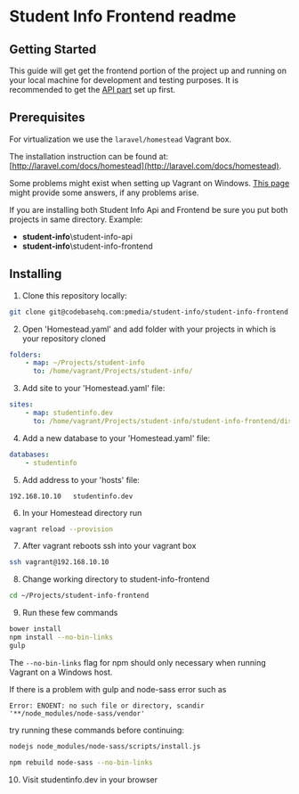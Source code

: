 # Student Info Frontend readme

## Getting Started

This guide will get get the frontend portion of the project up and running on your local machine for development and testing purposes. It is recommended to get the [API part](../student-info-api) set up first. 

## Prerequisites

For virtualization we use the `laravel/homestead` Vagrant box.

The installation instruction can be found at: [http://laravel.com/docs/homestead](http://laravel.com/docs/homestead). 

Some problems might exist when setting up Vagrant on Windows. [This page](http://sherriflemings.blogspot.rs/2015/03/laravel-homestead-on-windows-8.html) might provide some answers, if any problems arise. 

If you are installing both Student Info Api and Frontend be sure you put both projects in same directory. 
Example: 

- __student-info__\\student-info-api
- __student-info__\\student-info-frontend


## Installing

1. Clone this repository locally:
``` bash
git clone git@codebasehq.com:pmedia/student-info/student-info-frontend.git
``` 

2. Open 'Homestead.yaml' and add folder with your projects in which is your repository cloned 
``` yaml
folders:
    - map: ~/Projects/student-info
      to: /home/vagrant/Projects/student-info/
```

3. Add site to your 'Homestead.yaml' file:
``` yaml
sites: 
    - map: studentinfo.dev
      to: /home/vagrant/Projects/student-info/student-info-frontend/dist
```

4. Add a new database to your 'Homestead.yaml' file:
``` yaml
databases:
    - studentinfo
```

5. Add address to your 'hosts' file:
```
192.168.10.10   studentinfo.dev
```

6. In your Homestead directory run
``` bash
vagrant reload --provision
```

7. After vagrant reboots ssh into your vagrant box
``` bash
ssh vagrant@192.168.10.10
```

8. Change working directory to student-info-frontend
``` bash
cd ~/Projects/student-info-frontend
```

9. Run these few commands
``` bash
bower install
npm install --no-bin-links
gulp
```
The `--no-bin-links` flag for npm should only necessary when running Vagrant on a Windows host.  

If there is a problem with gulp and node-sass error such as 
```
Error: ENOENT: no such file or directory, scandir '**/node_modules/node-sass/vendor' 
```
try running these commands before continuing: 

``` bash
nodejs node_modules/node-sass/scripts/install.js

npm rebuild node-sass --no-bin-links
```

10. Visit studentinfo.dev in your browser 
